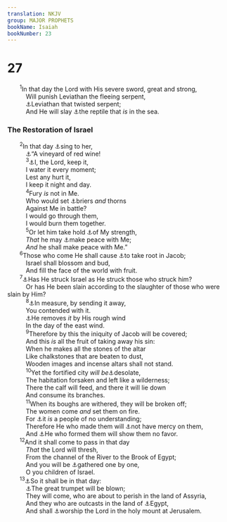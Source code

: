 ```yaml
---
translation: NKJV
group: MAJOR PROPHETS
bookName: Isaiah 
bookNumber: 23
---
```


<div class="title"><h1>27</h1></div>
<span class="verse es_27_1">  <sup>1</sup>In that day the Lord with His severe sword, great and strong,<br/>   Will punish Leviathan the fleeing serpent,<br/>   <a data-toggle="tooltip" data-placement="bottom" title="Gen. 3:1; Ps. 74:13, 14; Rev. 12:9, 15">⚓</a>Leviathan that twisted serpent;<br/>   And He will slay <a data-toggle="tooltip" data-placement="bottom" title="Is. 51:9; Ezek. 29:3; 32:2">⚓</a>the reptile that <i>is</i> in the sea.<br/></span>
<div class="title"><h3>The Restoration of Israel</h3></div>
<span class="verse es_27_2">  <sup>2</sup>In that day <a data-toggle="tooltip" data-placement="bottom" title="Is. 5:1">⚓</a>sing to her,<br/>   <a data-toggle="tooltip" data-placement="bottom" title="Ps. 80:8; Is. 5:7; Jer. 2:21">⚓</a>“A vineyard of red wine!<br/></span>
<span class="verse es_27_3">   <sup>3</sup><a data-toggle="tooltip" data-placement="bottom" title="1 Sam. 2:9; Ps. 121:4, 5; Is. 31:5; (John 10:28)">⚓</a>I, the Lord, keep it,<br/>   I water it every moment;<br/>   Lest any hurt it,<br/>   I keep it night and day.<br/></span>
<span class="verse es_27_4">   <sup>4</sup>Fury <i>is</i> not in Me.<br/>   Who would set <a data-toggle="tooltip" data-placement="bottom" title="2 Sam. 23:6; Is. 9:18">⚓</a>briers <i>and</i> thorns<br/>   Against Me in battle?<br/>   I would go through them,<br/>   I would burn them together.<br/></span>
<span class="verse es_27_5">   <sup>5</sup>Or let him take hold <a data-toggle="tooltip" data-placement="bottom" title="Is. 25:4">⚓</a>of My strength,<br/>   <i>That</i> he may <a data-toggle="tooltip" data-placement="bottom" title="Job 22:21; Is. 26:3, 12; (Rom. 5:1; 2 Cor. 5:20)">⚓</a>make peace with Me;<br/>   <i>And</i> he shall make peace with Me.”<br/></span>
<span class="verse es_27_6">  <sup>6</sup>Those who come He shall cause <a data-toggle="tooltip" data-placement="bottom" title="Is. 37:31; Hos. 14:5, 6">⚓</a>to take root in Jacob;<br/>   Israel shall blossom and bud,<br/>   And fill the face of the world with fruit.<br/></span>
<span class="verse es_27_7">  <sup>7</sup><a data-toggle="tooltip" data-placement="bottom" title="Is. 10:12, 17; 30:30–33">⚓</a>Has He struck Israel as He struck those who struck him?<br/>   Or has He been slain according to the slaughter of those who were slain by Him?<br/></span>
<span class="verse es_27_8">   <sup>8</sup><a data-toggle="tooltip" data-placement="bottom" title="Job 23:6; Ps. 6:1; Jer. 10:24; 30:11; 46:28; (1 Cor. 10:13)">⚓</a>In measure, by sending it away,<br/>   You contended with it.<br/>   <a data-toggle="tooltip" data-placement="bottom" title="(Ps. 78:38)">⚓</a>He removes <i>it</i> by His rough wind<br/>   In the day of the east wind.<br/></span>
<span class="verse es_27_9">   <sup>9</sup>Therefore by this the iniquity of Jacob will be covered;<br/>   And this <i>is</i> all the fruit of taking away his sin:<br/>   When he makes all the stones of the altar<br/>   Like chalkstones that are beaten to dust,<br/>   Wooden images and incense altars shall not stand.<br/></span>
<span class="verse es_27_10">   <sup>10</sup>Yet the fortified city <i>will</i> <i>be</i><a data-toggle="tooltip" data-placement="bottom" title="Is. 5:6, 17; 32:14; Jer. 26:18">⚓</a>desolate,<br/>   The habitation forsaken and left like a wilderness;<br/>   There the calf will feed, and there it will lie down<br/>   And consume its branches.<br/></span>
<span class="verse es_27_11">   <sup>11</sup>When its boughs are withered, they will be broken off;<br/>   The women come <i>and</i> set them on fire.<br/>   For <a data-toggle="tooltip" data-placement="bottom" title="Deut. 32:28; Is. 1:3">⚓</a>it <i>is</i> a people of no understanding;<br/>   Therefore He who made them will <a data-toggle="tooltip" data-placement="bottom" title="Is. 9:17">⚓</a>not have mercy on them,<br/>   And <a data-toggle="tooltip" data-placement="bottom" title="Deut. 32:18; Is. 43:1, 7; 44:2, 21, 24">⚓</a>He who formed them will show them no favor.<br/></span>
<span class="verse es_27_12">  <sup>12</sup>And it shall come to pass in that day<br/>   <i>That</i> the Lord will thresh,<br/>   From the channel of the River to the Brook of Egypt;<br/>   And you will be <a data-toggle="tooltip" data-placement="bottom" title="(Is. 11:11; 56:8)">⚓</a>gathered one by one,<br/>   O you children of Israel.<br/></span>
<span class="verse es_27_13">  <sup>13</sup><a data-toggle="tooltip" data-placement="bottom" title="Is. 2:11">⚓</a>So it shall be in that day:<br/>   <a data-toggle="tooltip" data-placement="bottom" title="Lev. 25:9; 1 Chr. 15:24; Matt. 24:31; Rev. 11:15">⚓</a>The great trumpet will be blown;<br/>   They will come, who are about to perish in the land of Assyria,<br/>   And they who are outcasts in the land of <a data-toggle="tooltip" data-placement="bottom" title="Is. 19:21, 22">⚓</a>Egypt,<br/>   And shall <a data-toggle="tooltip" data-placement="bottom" title="(Is. 2:3); Zech. 14:16; (Heb. 12:22)">⚓</a>worship the Lord in the holy mount at Jerusalem.<br/></span>
